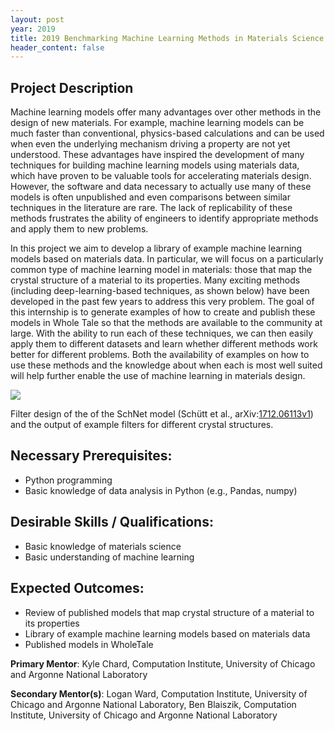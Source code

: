 ```yaml
---
layout: post
year: 2019
title: 2019 Benchmarking Machine Learning Methods in Materials Science
header_content: false
---
```


## Project Description

Machine learning models offer many advantages over other methods in the design
of new materials. For example, machine learning models can be much faster than
conventional, physics-based calculations and can be used when even the
underlying mechanism driving a property are not yet understood. These
advantages have inspired the development of many techniques for building
machine learning models using materials data, which have proven to be valuable
tools for accelerating materials design. However, the software and data
necessary to actually use many of these models is often unpublished and even
comparisons between similar techniques in the literature are rare. The lack of
replicability of these methods frustrates the ability of engineers to identify
appropriate methods and apply them to new problems.

In this project we aim to develop a library of example machine learning models
based on materials data. In particular, we will focus on a particularly common
type of machine learning model in materials: those that map the crystal
structure of a material to its properties. Many exciting methods (including
deep-learning-based techniques, as shown below) have been developed in the past
few years to address this very problem. The goal of this internship is to
generate examples of how to create and publish these models in Whole Tale so
that the methods are available to the community at large. With the ability to
run each of these techniques, we can then easily apply them to different
datasets and learn whether different methods work better for different
problems. Both the availability of examples on how to use these methods and the
knowledge about when each is most well suited will help further enable the use
of machine learning in materials design.

![](2018-matsci.png)

Filter design of the of the SchNet model (Schütt et al.,
arXiv:[1712.06113v1](https://arxiv.org/abs/1712.06113)) and the output of
example filters for different crystal structures.

## Necessary Prerequisites:
 * Python programming
 * Basic knowledge of data analysis in Python (e.g., Pandas, numpy)

## Desirable Skills / Qualifications:
 * Basic knowledge of materials science
 * Basic understanding of machine learning 

## Expected Outcomes:
 * Review of published models that map crystal structure of a material to its properties
 * Library of example machine learning models based on materials data
 * Published models in WholeTale

**Primary Mentor**: Kyle Chard, Computation Institute, University of Chicago
and Argonne National Laboratory

**Secondary Mentor(s)**: Logan Ward, Computation Institute, University of
Chicago and Argonne National Laboratory, Ben Blaiszik, Computation Institute,
University of Chicago and Argonne National Laboratory

